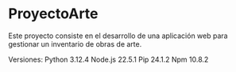 # ProyectoArte
Este proyecto consiste en el desarrollo de una aplicación web para gestionar un inventario de obras de arte. 

Versiones: 
Python 3.12.4
Node.js 22.5.1
Pip 24.1.2
Npm 10.8.2